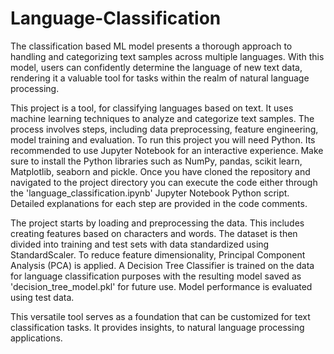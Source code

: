 # Language-Classification
The classification based ML model presents a thorough approach to handling and categorizing text samples across multiple languages. With this model, users can confidently determine the language of new text data, rendering it a valuable tool for tasks within the realm of natural language processing.

This project is a tool, for classifying languages based on text. It uses machine learning techniques to analyze and categorize text samples. The process involves steps, including data preprocessing, feature engineering, model training and evaluation. To run this project you will need Python. Its recommended to use Jupyter Notebook for an interactive experience. Make sure to install the Python libraries such as NumPy, pandas, scikit learn, Matplotlib, seaborn and pickle. Once you have cloned the repository and navigated to the project directory you can execute the code either through the 'language_classification.ipynb' Jupyter Notebook Python script. Detailed explanations for each step are provided in the code comments.

The project starts by loading and preprocessing the data. This includes creating features based on characters and words. The dataset is then divided into training and test sets with data standardized using StandardScaler. To reduce feature dimensionality, Principal Component Analysis (PCA) is applied. A Decision Tree Classifier is trained on the data for language classification purposes with the resulting model saved as 'decision_tree_model.pkl' for future use. Model performance is evaluated using test data.

This versatile tool serves as a foundation that can be customized for text classification tasks. It provides insights, to natural language processing applications.
